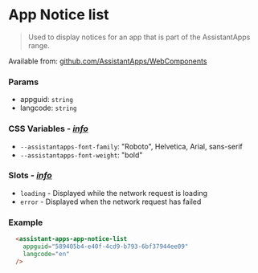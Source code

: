 # App Notice list

> Used to display notices for an app that is part of the AssistantApps range.

Available from: [github.com/AssistantApps/WebComponents](https://github.com/AssistantApps/WebComponents)

### Params
 - appguid: `string`
 - langcode: `string`

### CSS Variables - _[ info](/components/web/general?id=css-variables)_
- `--assistantapps-font-family`: "Roboto", Helvetica, Arial, sans-serif
- `--assistantapps-font-weight`: "bold"

### Slots - _[ info](/components/web/general?id=slots)_
- `loading` - Displayed while the network request is loading
- `error` - Displayed when the network request has failed

### Example

```html
  <assistant-apps-app-notice-list
    appguid="589405b4-e40f-4cd9-b793-6bf37944ee09"
    langcode="en"
  />
```
<assistant-apps-app-notice-list
  appguid="589405b4-e40f-4cd9-b793-6bf37944ee09"
  langcode="en"
/>
